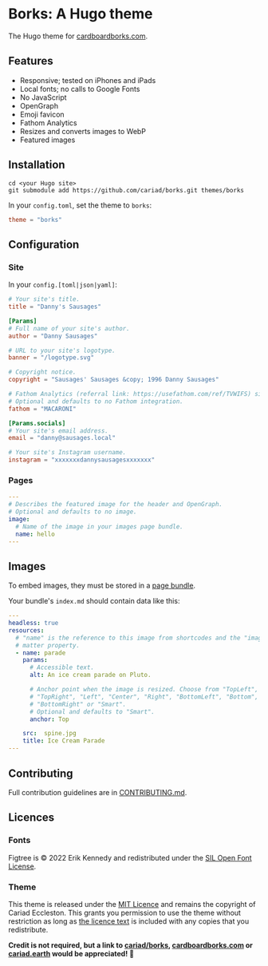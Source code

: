 # Borks: A Hugo theme

The Hugo theme for [cardboardborks.com](https://cardboardborks.com).

## Features

- Responsive; tested on iPhones and iPads
- Local fonts; no calls to Google Fonts
- No JavaScript
- OpenGraph
- Emoji favicon
- Fathom Analytics
- Resizes and converts images to WebP
- Featured images

## Installation

```console
cd <your Hugo site>
git submodule add https://github.com/cariad/borks.git themes/borks
```

In your `config.toml`, set the theme to `borks`:

```toml
theme = "borks"
```

## Configuration

### Site

In your `config.[toml|json|yaml]`:

```toml
# Your site's title.
title = "Danny's Sausages"

[Params]
# Full name of your site's author.
author = "Danny Sausages"

# URL to your site's logotype.
banner = "/logotype.svg"

# Copyright notice.
copyright = "Sausages' Sausages &copy; 1996 Danny Sausages"

# Fathom Analytics (referral link: https://usefathom.com/ref/TVWIFS) site ID.
# Optional and defaults to no Fathom integration.
fathom = "MACARONI"

[Params.socials]
# Your site's email address.
email = "danny@sausages.local"

# Your site's Instagram username.
instagram = "xxxxxxxdannysausagesxxxxxxx"
```

### Pages

```yaml
---
# Describes the featured image for the header and OpenGraph.
# Optional and defaults to no image.
image:
  # Name of the image in your images page bundle.
  name: hello
---
```

## Images

To embed images, they must be stored in a [page bundle](https://gohugo.io/content-management/page-bundles/).

Your bundle's `index.md` should contain data like this:

```yaml
---
headless: true
resources:
  # "name" is the reference to this image from shortcodes and the "image" front
  # matter property.
  - name: parade
    params:
      # Accessible text.
      alt: An ice cream parade on Pluto.

      # Anchor point when the image is resized. Choose from "TopLeft", "Top",
      # "TopRight", "Left", "Center", "Right", "BottomLeft", "Bottom",
      # "BottomRight" or "Smart".
      # Optional and defaults to "Smart".
      anchor: Top

    src:  spine.jpg
    title: Ice Cream Parade
---
```

## Contributing

Full contribution guidelines are in [CONTRIBUTING.md](CONTRIBUTING.md).

## Licences

### Fonts

Figtree is &copy; 2022 Erik Kennedy and redistributed under the [SIL Open Font License](static/fonts/figtree/OFL.txt). <!-- cspell:disable-line -->

### Theme

This theme is released under the [MIT Licence](/LICENSE) and remains the copyright of Cariad Eccleston. This grants you permission to use the theme without restriction as long as [the licence text](/LICENSE) is included with any copies that you redistribute.

**Credit is not required, but a link to [cariad/borks](https://github.com/cariad/borks), [cardboardborks.com](https://cardboardborks.com) or [cariad.earth](https://cariad.earth) would be appreciated!&nbsp;🚀**
